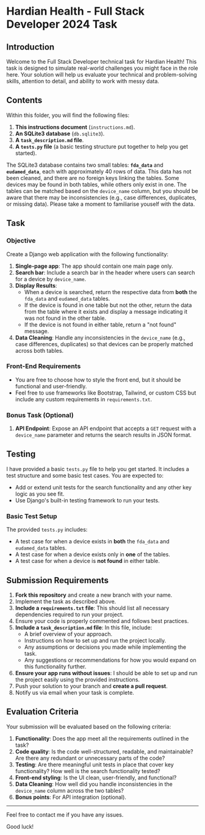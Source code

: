 # Hardian Health - Full Stack Developer 2024 Task

## Introduction

Welcome to the Full Stack Developer technical task for Hardian Health! This task is designed to simulate real-world challenges you might face in the role here. Your solution will help us evaluate your technical and problem-solving skills, attention to detail, and ability to work with messy data.

## Contents

Within this folder, you will find the following files:

1. **This instructions document** (`instructions.md`).
2. **An SQLite3 database** (`db.sqlite3`).
3. **A `task_description.md` file**.
4. **A `tests.py` file** (a basic testing structure put together to help you get started).

The SQLite3 database contains two small tables: **`fda_data`** and **`eudamed_data`**, each with approximately 40 rows of data. This data has not been cleaned, and there are no foreign keys linking the tables. Some devices may be found in both tables, while others only exist in one. The tables can be matched based on the `device_name` column, but you should be aware that there may be inconsistencies (e.g., case differences, duplicates, or missing data). Please take a moment to familiarise youself with the data. 

## Task

### Objective

Create a Django web application with the following functionality:

1. **Single-page app**: The app should contain one main page only.
2. **Search bar**: Include a search bar in the header where users can search for a device by `device_name`.
3. **Display Results**:
    - When a device is searched, return the respective data from **both** the `fda_data` and `eudamed_data` tables.
    - If the device is found in one table but not the other, return the data from the table where it exists and display a message indicating it was not found in the other table.
    - If the device is not found in either table, return a "not found" message.
4. **Data Cleaning**: Handle any inconsistencies in the `device_name` (e.g., case differences, duplicates) so that devices can be properly matched across both tables.

### Front-End Requirements

- You are free to choose how to style the front end, but it should be functional and user-friendly.
- Feel free to use frameworks like Bootstrap, Tailwind, or custom CSS but include any custom requirements in `requirements.txt`.

### Bonus Task (Optional)

1. **API Endpoint**: Expose an API endpoint that accepts a `GET` request with a `device_name` parameter and returns the search results in JSON format.

## Testing

I have provided a basic `tests.py` file to help you get started. It includes a test structure and some basic test cases. You are expected to:

- Add or extend unit tests for the search functionality and any other key logic as you see fit.
- Use Django's built-in testing framework to run your tests.

### Basic Test Setup

The provided `tests.py` includes:

- A test case for when a device exists in **both** the `fda_data` and `eudamed_data` tables.
- A test case for when a device exists only in **one** of the tables.
- A test case for when a device is **not found** in either table.

## Submission Requirements

1. **Fork this repository** and create a new branch with your name.
2. Implement the task as described above.
3. **Include a `requirements.txt` file**: This should list all necessary dependencies required to run your project.
4. Ensure your code is properly commented and follows best practices.
5. **Include a `task_description.md` file**: In this file, include:
   - A brief overview of your approach.
   - Instructions on how to set up and run the project locally.
   - Any assumptions or decisions you made while implementing the task.
   - Any suggestions or recommendations for how you would expand on this functionality further. 
6. **Ensure your app runs without issues**: I should be able to set up and run the project easily using the provided instructions.
7. Push your solution to your branch and **create a pull request**.
8. Notify us via email when your task is complete.

## Evaluation Criteria

Your submission will be evaluated based on the following criteria:

1. **Functionality**: Does the app meet all the requirements outlined in the task?
2. **Code quality**: Is the code well-structured, readable, and maintainable? Are there any redundant or unnecessary parts of the code?
3. **Testing**: Are there meaningful unit tests in place that cover key functionality? How well is the search functionality tested?
4. **Front-end styling**: Is the UI clean, user-friendly, and functional?
5. **Data Cleaning**: How well did you handle inconsistencies in the `device_name` column across the two tables?
6. **Bonus points**: For API integration (optional).

---

Feel free to contact me if you have any issues.

Good luck!
